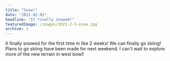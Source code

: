 ```yaml
---
title: "Snow!"
date: "2021-02-03"
headline: "It finally snowed!"
featuredImage: /images/2021-2-3-snow.jpg
archive: 1
---
```


It finally snowed for the first time in like 2 weeks! We can finally go skiing! Plans to go skiing have been made for next weekend. I can't wait to explore more of the new terrain in west bowl!
